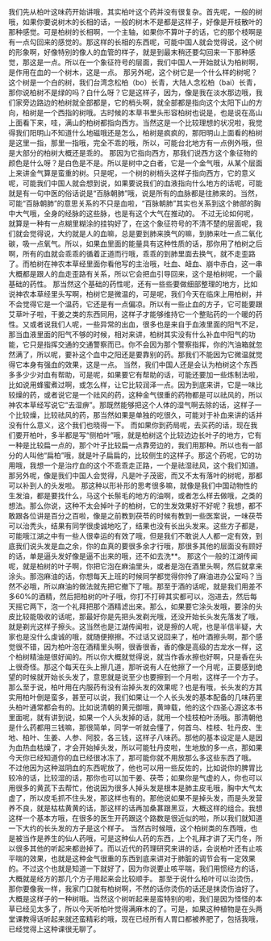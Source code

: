 我们先从柏叶这味药开始讲哦，其实柏叶这个药并没有很复杂。首先呢，一般的树哦，如果你要说树木的长相的话，一般的树木不是都是这样子，好像是开枝散叶的那种感觉。可是柏树的长相啊，一个主轴，如果你不算叶子的话，它的那个枝啊是有一点勾回来的感觉的。那这样的长相的东西呢，可能中国人就会觉得说，这个树的形象啊，好像特别的像人的血管的样子，就是到最末稍还要勾回来一下那种感觉，那这是一点。所以在一个象征符号的层面，我们中国人一开始就认为柏树啊，是作用在血的一个树木，这是一点。
那另外呢，这个树它是一个什么样的树呢？这个树是一个白的树，我们台湾念松柏（bo）长青，大陆人念松柏（bai）长青，那你说柏树不是绿的吗？白什么呀？它是这样子，因为，像是我在淡水那边哦，我们家旁边路边的柏树就全部都是，它的梢头啊，就全部都是指向这个太阳下山的方向，柏树是一个西指的树哦。古时候的本草书里头形容柏树也说是，也是说在高山上面看下来，哇，满山的柏树都指向西方。当然这是一个比较理想的状况啦，我觉得我们阳明山不知道什么地磁哦还是怎么，柏树是疯疯的，那阳明山上面看的柏树是这里一指，那里一指哦，完全不乖的哦，所以，可能台北地方有一点例外哦，但是大部分的柏树大概还是乖的。
那因为它指向西方，那我们说西方这个象征物的颜色是什么呀？是白色是不是。所以是树中之白者，它是一个金气哦，从某个层面上来讲金气算是蛮重的树。只是呢，一个树的树梢头这样子指向西方，它的意义呢，可能我们中国人就会想到说，如果要说我们的血液指向什么地方的话呢，可能就是有一句中医的俗话说是“百脉朝肺”哦，说是所有的血脉都是往肺来的。当然，可能“百脉朝肺”的意思关系的不只是血啦，“百脉朝肺”其实也关系到这个肺部的胸中大气哦，全身的经脉的这些脉，也是有这个大气在推动的。
不过无论如何呢，就算是一种有一点糊里糊涂的挂钩好了，在这个象征符号的不清不楚的层面呢，我们就会觉得说，大约就是人的血嘛，总是要到肺来换气的嘛，到肺来吐一点二氧化碳，吸一点氧气。所以，如果血里面的能量具有这种性质的话，那你用了柏树之后啊，所有的血就会乖乖的循着正道而行哦，乖乖的到肺里面去换气，就不走歪路了。而柏树在神农本草经里面你看他写的主治哦，吐血、衄血、崩中赤白，这一串大概都是跟人的血走歪路有关系，所以它会把血引导回来，这个是柏树呢，一个最基础的药性。
那当然这个基础的药性呢，还有一些些要做细部整理的地方，比如说神农本草经里头写啊，柏树它是微温的，可是呢，我们今天在临床上用柏树，并不会觉得它是一个温药，它还是有一点偏凉。所以有一些止血的方子，它可能要跟艾草叶子啦，干姜之类的东西同用，这样子才能够维持它一个整贴药的一个暖的药性。又或者说我们人呢，一些异常的出血，很多也是来自于血液里面的阳气不足，那当血液里面的阳气不够的时候，相对来讲，柏树其实没有什么补血中阳气的功能，它只是指挥交通的交通警察而已。你不会因为那个警察指挥，你的汽油箱就忽然满了，所以呢，要补这个血中之阳还是要靠别的药。那我们不能因为它微温就觉得它本身有强血的效果，这是一点。
当然，我们中国人还是会认为柏树这个东西多多少少对血有帮助，可是呢，如果要它有帮助的话，可能还要加一些炼制法啦，比如说用蜂蜜煮过啊，或怎么样，让它比较润泽一点。因为到底来讲，它是一味比较燥的药，或者说它是一个祛风的药，这种金气很重的药物都是可以祛风的，所以神农本草经写说它“去湿痹”。那既然能够把这个人体的湿气啊去除的话，这样子一个比较燥，比较祛风的药，那当然如果是单独的吃很久，可能对于补血来讲的话并没有什么意义，这个我们也晓得一下。
而如果你到药局呢，去买药的话，现在我们要开柏叶，多半都是写“侧柏叶”哦，就是柏树这个比较边边长叶子的地方，它有一种是比较扁一点的，那个叶子比较扁一点靠旁边的，我们用那种。所以也有一部分的人叫他“扁柏”哦，就是叶子扁扁的，比较侧生的这样子。那这个药呢，它的功用哦，我想一个是治疗血的这个不乖乖走正路，一个是祛湿祛风，这个我们知道。那另外呢，像是我们中国人会觉得，凡是叶子茂密，而又不太有落叶的树呢，那都可以补到人的头发啦。
那这种以形补形的思考很多嘛，就像是我们中国动物性的生发油，都是要找什么，马这个长鬃毛的地方的油啊，或者怎么样去做哦，之类的想法。那么你说，这种不太会掉叶子的柏树，它的生发效果好不好呢？我想，都不敢跟各位讲是百分之百啦，像是之前教到茯苓的时候有教到一些医案说，一味茯苓可以治秃头，结果有同学很虔诚地吃了，结果也没有长出头发来。这些方子都是，可能哦江湖之中有一些人很幸运的有效了哦，但是我们不敢说人人都一定有效，到底我们说头发是血之余，你的血真的要很多余才行哦，那很多其他的层面没有顾好的话，单是逼头发好像是逼不出来的哦，还不如去洗**。
那这个一般的江湖传闻呢，就是柏树的叶子啊，你把它泡在麻油里头，或者是泡在酒里头啊，然后就拿来涂头。那泡麻油的话，你想每天上班的时候同学都觉得你拎了麻油进办公室吗？当然不必哦，所以麻油的做法就先把它撤下了哦。那至于酒的话呢，就是我们用差不多60\%的酒精，然后把柏树的叶子哦，你打不打碎其实都可以，泡进去，然后每天摇它两下，泡一个礼拜把那个酒精滤出来。那么，如果要它涂头发哦，要涂的头皮比较能吸收的话呢，那最好你是先把头发剃光哦，还没开始长头发先落发了哦，就是剃光这样子擦头。这当然也是江湖传闻啦，说是擦的人呢，也是半信半疑，大家也是没什么虔诚的哦，就随便擦擦。不过话又说回来了，柏叶酒擦头啊，那个感觉很不错，因为柏叶泡在酒精里头啊，很香很香，香的像是高级的古龙水一样，这个柏树精油是很好闻的。所以你大概就觉得说，就当作香水擦也好啊，只是香在头上很奇怪。那这个每天在头上擦几道，那听说有人在他擦了一个月呢，正要感到绝望的时候就开始长头发了，意思就是说至少也要擦到一个月啦，这样子一个方子。
那么至于说，柏叶用在内服药有没有治掉头发的效果呢？也是有哦，长头发的方其实用柏叶倒是蛮多，甚至可以说，我们如果让一个人长头发的基本配备的几味药里头柏叶通常都会有的。比如说清朝的黄元御哦，黄坤载，他的这个四圣心源这本书里面呢，就有讲到说，如果一个人头发掉的话，就用一个桂枝柏叶汤哦。那清朝他是什么药都用三钱嘛，那很简单，同学一听就会懂了，何首乌、桂枝、牡丹皮、生地、柏叶、生姜、人参、阿胶，各三钱，这样子八味药。那他的基本设定是人是因为血热血枯燥了，才会开始掉头发，所以可能牡丹皮啦，生地放的多一点，那如果今天你已经知道你的血已经很冰冻了，那可能你就不用放那么多这些东西了哦。
不过他因为这种滋阴血的东西呢放了，他也可以用一些反佐的，比如说你的脾胃比较冷的话，比较湿的话，那你也可以加干姜、茯苓；如果你是气虚的人，你也可以用很多的黄芪下去帮忙，他说因为很多人掉头发是根本是肺主皮毛哦，胸中大气太虚了，所以皮毛抓不住头发，那这样也有的。那他说如果不是掉头发，而是头发营养不良，就是枯枯黄黄的话，那这样的话再加桑葚跟黑豆，大概这样的组合。我想这样一个基本方哦，在很多的医生开药跟这个路数是很近似的啦，所以我们就知道一下大约的长头发的方子是这个样子。
当然古时候哦，这个柏树类的东西哦，也是被当作是养生的仙人药哦，可是这种仙人药的东西，上个礼拜才讲了天门冬，所以很多其他的听起来都逊掉了。而以近代的药理研究来讲的话，会说柏叶还有止咳平喘的效果，也就是这种金气很重的东西到底来讲对于肺脏的调节会有一定效果的。不过这个也就是知道一下就好了，因为你说要止咳平喘，我们用惯经方的话，大概就是经方的那几个方子用起来会比较顺手。
那至于说什么柏叶可以治烫伤，那你要像我一样，我家门口就有柏树啊，不然的话你烫伤的话还是抹烫伤油好了。大概是这样子的一种树哦。当然这个树听起来是蛮特别的啦，我们是因为怪怪的本草已经见太多了，所以今天听柏叶觉得满麻木的了。可是，如果这种植物是在头两堂课教得话听起来就还蛮精彩的哦，现在已经所有人胃口都被养肥了，包括我哦，已经觉得上这种课很无聊了。
